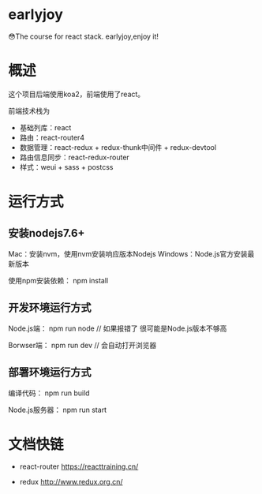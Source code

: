 # earlyjoy
😳The course for react stack. earlyjoy,enjoy it!

# 概述

这个项目后端使用koa2，前端使用了react。

前端技术栈为
- 基础列库：react
- 路由：react-router4
- 数据管理：react-redux + redux-thunk中间件 + redux-devtool
- 路由信息同步：react-redux-router
- 样式：weui + sass + postcss

# 运行方式

## 安装nodejs7.6+
Mac：安装nvm，使用nvm安装响应版本Nodejs
Windows：Node.js官方安装最新版本

使用npm安装依赖：
npm install

## 开发环境运行方式
Node.js端：
npm run node // 如果报错了 很可能是Node.js版本不够高

Borwser端：
npm run dev // 会自动打开浏览器

## 部署环境运行方式

编译代码：
npm run build

Node.js服务器：
npm run start

# 文档快链

- react-router
https://reacttraining.cn/
  
- redux
http://www.redux.org.cn/
    



